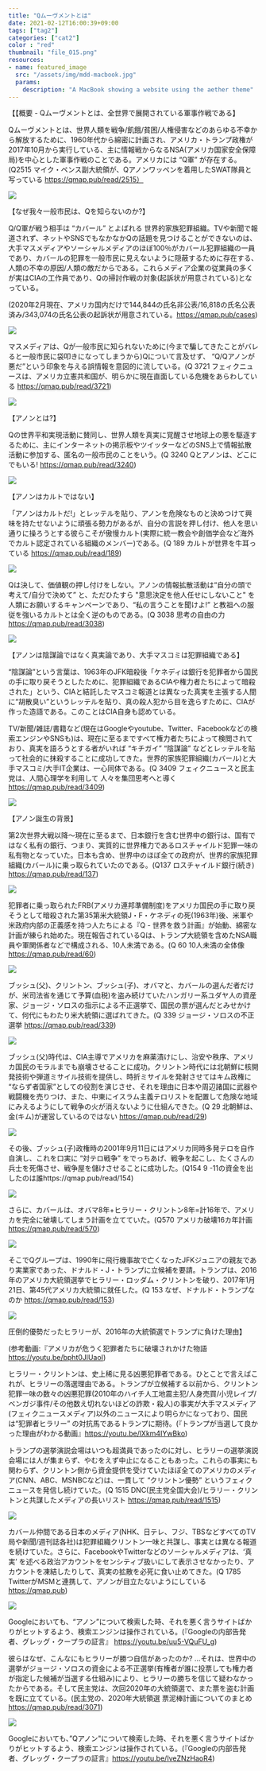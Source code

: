 ```yaml
---
title: "Qムーヴメントとは"
date: 2021-02-12T16:00:39+09:00
tags: ["tag2"]
categories: ["cat2"]
color : "red"
thumbnail: "file_015.png"
resources:
- name: featured_image
  src: "/assets/img/mdd-macbook.jpg"
  params:
    description: "A MacBook showing a website using the aether theme"
---
```


【【概要 - Qムーヴメントとは、全世界で展開されている軍事作戦である】

Qムーヴメントとは、世界人類を戦争/飢餓/貧困/人権侵害などのあらゆる不幸から解放するために、1960年代から綿密に計画され、アメリカ・トランプ政権が2017年10月から実行している、主に情報戦からなるNSA(アメリカ国家安全保障局)を中心とした軍事作戦のことである。アメリカには “Q軍” が存在する。(Q2515 マイク・ペンス副大統領が、Qアノンワッペンを着用したSWAT隊員と写っている  https://qmap.pub/read/2515）

<img src="/assets/img/file_015.png" />

【なぜ我々一般市民は、Qを知らないのか?】

Q/Q軍が戦う相手は “カバール” とよばれる 世界的家族犯罪組織。TVや新聞で報道されず、ネットやSNSでもなかなかQの話題を見つけることができないのは、大手マスメディアやソーシャルメディアのほぼ100％がカバール犯罪組織の一員であり、カバールの犯罪を一般市民に見えないように隠蔽するために存在する、人類の不幸の原因/人類の敵だからである。これらメディア企業の従業員の多くが実はCIAの工作員であり、Qの掃討作戦の対象(起訴状が用意されている)となっている。

(2020年2月現在、アメリカ国内だけで144,844の氏名非公表/16,818の氏名公表済み/343,074の氏名公表の起訴状が用意されている。https://qmap.pub/cases)

<img src="/assets/img/file_002.png" />

マスメディアは、Qが一般市民に知られないために(今まで騙してきたことがバレると一般市民に袋叩きになってしまうから)Qについて言及せず、 “Q/Qアノンが悪だ”という印象を与える誤情報を意図的に流している。(Q 3721 フェィクニュースは、アメリカ立憲共和国が、明らかに現在直面している危機をあらわしている https://qmap.pub/read/3721)

<img src="/assets/img/file_008.png">

【アノンとは?】

Qの世界平和実現活動に賛同し、世界人類を真実に覚醒させ地球上の悪を駆逐するために、主にインターネットの掲示板やツイッターなどのSNS上で情報拡散活動に参加する、匿名の一般市民のことをいう。(Q 3240 Qとアノンは、どこにでもいる! https://qmap.pub/read/3240)

<img src="/assets/img/file_004.png">

【アノンはカルトではない】

「アノンはカルトだ!」とレッテルを貼り、アノンを危険なものと決めつけて興味を持たせないように頑張る勢力があるが、自分の言説を押し付け、他人を思い通りに操ろうとする彼らこそが傲慢カルト(実際に統一教会や創価学会など海外でカルト認定されている組織のメンバー)である。(Q 189 カルトが世界を牛耳っている https://qmap.pub/read/189)

<img src="/assets/img/file_016.png">

Qは決して、価値観の押し付けをしない。アノンの情報拡散活動は“自分の頭で考えて/自分で決めて” と、ただひたすら "意思決定を他人任せにしないこと" を人類にお願いするキャンペーンであり、“私の言うことを聞けよ!” と教祖への服従を強いるカルトとは全く逆のものである。(Q 3038 思考の自由の力 https://qmap.pub/read/3038)

<img src="/assets/img/file_005.png">

【アノンは陰謀論ではなく真実論であり、大手マスコミは犯罪組織である】

“陰謀論”という言葉は、1963年のJFK暗殺後「ケネディは銀行を犯罪者から国民の手に取り戻そうとしたために、犯罪組織であるCIAや権力者たちによって暗殺された」という、CIAと結託したマスコミ報道とは異なった真実を主張する人間に“胡散臭い”というレッテルを貼り、真の殺人犯から目を逸らすために、CIAが作った造語である。このことはCIA自身も認めている。

TV/新聞/雑誌/書籍など(現在はGoogleやyoutube、Twitter、Facebookなどの検索エンジンやSNSも)は、現在に至るまですべて権力者たちによって検閲されており、真実を語ろうとする者がいれば “キチガイ” “陰謀論” などとレッテルを貼って社会的に抹殺することに成功してきた。世界的家族犯罪組織(カバール)と大手マスコミ/大手IT企業は、一心同体である。(Q 3409 フェィクニュースと民主党は、人間心理学を利用して 人々を集団思考へと導く https://qmap.pub/read/3409)

<img src="/assets/img/file_012.png">

【アノン誕生の背景】

第2次世界大戦以降〜現在に至るまで、日本銀行を含む世界中の銀行は、国有ではなく私有の銀行、つまり、実質的に世界権力であるロスチャイルド犯罪一味の私有物となっていた。日本も含め、世界中のほぼ全ての政府が、世界的家族犯罪組織(カバール)に乗っ取られていたのである。(Q137 ロスチャイルド銀行(続き) https://qmap.pub/read/137)

<img src="/assets/img/file.png">

犯罪者に乗っ取られたFRB(アメリカ連邦準備制度)をアメリカ国民の手に取り戻そうとして暗殺された第35第米大統領J・F・ケネディの死(1963年)後、米軍や米政府内部の正義感を持つ人たちによる『Q - 世界を救う計画』が始動、綿密な計画が練られ始めた。現在報告されているQは、トランプ大統領を含めたNSA職員や軍関係者などで構成される、10人未満である。(Q 60  10人未満の全体像 https://qmap.pub/read/60)

<img src="/assets/img/file_016.png">

ブッシュ(父)、クリントン、ブッシュ(子)、オバマと、カバールの選んだ者だけが、米司法省を通じて予算(血税)を盗み続けていたハンガリー系ユダヤ人の資産家、ジョージ・ソロスの指示による不正選挙で、国民の票が選んだとみせかけて、何代にもわたり米大統領に選ばれてきた。(Q 339 ジョージ・ソロスの不正選挙   https://qmap.pub/read/339)

<img src="/assets/img/file_010.png">

ブッシュ(父)時代は、CIA主導でアメリカを麻薬漬けにし、治安や秩序、アメリカ国民のモラルまでも崩壊させることに成功。クリントン時代には北朝鮮に核開発技術や弾道ミサイル技術を提供し、時折ミサイルを発射させてはキム政権に “ならず者国家”としての役割を演じさせ、それを理由に日本や周辺諸国に武器や戦闘機を売りつけ、また、中東にイスラム主義テロリストを配置して危険な地域にみえるようにして戦争の火が消えないように仕組んできた。(Q 29 北朝鮮は、金(キム)が運営しているのではない https://qmap.pub/read/29)

<img src="/assets/img/file_017.png">

その後、ブッシュ(子)政権時の2001年9月11日にはアメリカ同時多発テロを自作自演し、これを口実に  “対テロ戦争” をでっちあげ、戦争を起こし、たくさんの兵士を死傷させ、戦争屋を儲けさせることに成功した。(Q154  9 -11の資金を出したのは誰https://qmap.pub/read/154)

<img src="/assets/img/file_016.png">

さらに、カバールは、オバマ8年+ヒラリー・クリントン8年=計16年で、アメリカを完全に破壊してしまう計画を立てていた。(Q570  アメリカ破壊16カ年計画  https://qmap.pub/read/570)

<img src="/assets/img/file_013.png">

そこでQグループは、1990年に飛行機事故で亡くなったJFKジュニアの親友であり実業家であった、ドナルド・J・トランプに立候補を要請。トランプは、2016年のアメリカ大統領選挙でヒラリー・ロッダム・クリントンを破り、2017年1月21日、第45代アメリカ大統領に就任した。(Q 153 なぜ、ドナルド・トランプなのか https://qmap.pub/read/153)

<img src="/assets/img/file_016.png">

圧倒的優勢だったヒラリーが、2016年の大統領選でトランプに負けた理由】

(参考動画:『アメリカが危うく犯罪者たちに破壊されかけた物語 https://youtu.be/bpht0JlUaoI)


ヒラリー・クリントンは、史上稀に見る凶悪犯罪者である。ひとことで言えばこれが、ヒラリーの落選理由である。トランプが立候補する以前から、クリントン犯罪一味の数々の凶悪犯罪(2010年のハイチ人工地震主犯/人身売買/小児レイプ/ベンガジ事件/その他数え切れないほどの詐欺・殺人)の事実が大手マスメディア(フェィクニュースメディア)以外のニュースにより明らかになっており、国民は“犯罪者ヒラリー” の対抗馬であるトランプに期待。(『トランプが当選して良かった理由がわかる動画』https://youtu.be/lXkm4IYwBko)


トランプの選挙演説会場はいつも超満員であったのに対し、ヒラリーの選挙演説会場には人が集まらず、やむをえず中止になることもあった。これらの事実にも関わらず、クリントン側から資金提供を受けていたほぼ全てのアメリカのメディア(CNN、ABC、MSNBCなど)は、一貫して “クリントン優勢” というフェィクニュースを発信し続けていた。(Q 1515 DNC(民主党全国大会)/ヒラリー・クリントンと共謀したメディアの長いリスト https://qmap.pub/read/1515)

<img src="/assets/img/file_014.png">

カバール仲間である日本のメディア(NHK、日テレ、フジ、TBSなどすべてのTV局や新聞/週刊誌各社)は犯罪組織クリントン一味と共謀し、事実とは異なる報道を続けていた。さらに、FacebookやTwitterなどのソーシャルメディアは、‘真実’ を述べる政治アカウントをセンシティブ扱いにして表示させなかったり、アカウントを凍結したりして、真実の拡散を必死に食い止めてきた。(Q 1785 TwitterがMSMと連携して、アノンが目立たないようにしている  https://qmap.pub)

<img src="/assets/img/file_011.png">

Googleにおいても、“アノン”について検索した時、それを悪く言うサイトばかりがヒットするよう、検索エンジンは操作されている。(『Googleの内部告発者、グレッグ・クープラの証言』 https://youtu.be/uu5-VQuFU_g)


彼らはなぜ、こんなにもヒラリーが勝つ自信があったのか? …それは、世界中の選挙がジョージ・ソロスの資金による不正選挙(有権者が誰に投票しても権力者が指定した候補が当選する仕組み)により、ヒラリーの勝ちを信じて疑わなかったからである。そして民主党は、次回2020年の大統領選で、また票を盗む計画を既に立てている。(民主党の、2020年大統領選 票泥棒計画についてのまとめ https://qmap.pub/read/3071)

<img src="/assets/img/file_008.png">

Googleにおいても、”Qアノン"について検索した時、それを悪く言うサイトばかりがヒットするよう、検索エンジンは操作されている。(『Googleの内部告発者、グレッグ・クープラの証言』https://youtu.be/IveZNzHaoR4)
